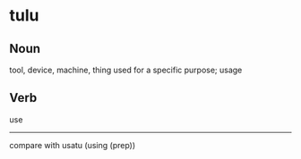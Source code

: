 tulu
===

Noun
---

tool, device, machine, thing used for a specific purpose; usage

Verb
---

use


----

compare with usatu (using (prep))